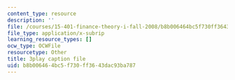 ```yaml
---
content_type: resource
description: ''
file: /courses/15-401-finance-theory-i-fall-2008/b8b006464bc5f730ff3643dac93ba787_z2oQe6B1Qa4.srt
file_type: application/x-subrip
learning_resource_types: []
ocw_type: OCWFile
resourcetype: Other
title: 3play caption file
uid: b8b00646-4bc5-f730-ff36-43dac93ba787
---
```

